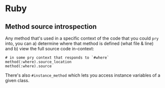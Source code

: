 # Ruby

## Method source introspection

Any method that's used in a specific context of the code that you could `pry` into, you can a) determine where that method is defined (what file & line) and b) view the full source code in-context:

```
# in some pry context that responds to `#where`
method(:where).source_location
method(:where).source
```

There's also `#instance_method` which lets you access instance variables of a given class.

